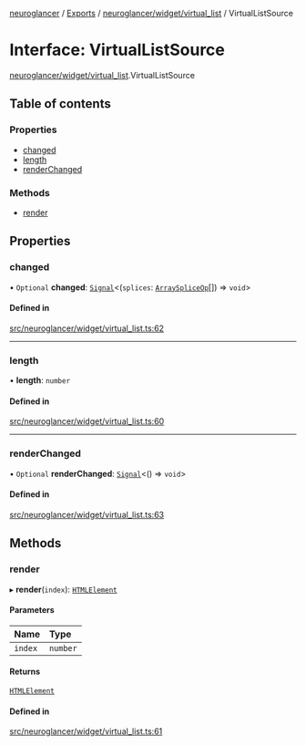 [neuroglancer](../README.md) / [Exports](../modules.md) / [neuroglancer/widget/virtual\_list](../modules/neuroglancer_widget_virtual_list.md) / VirtualListSource

# Interface: VirtualListSource

[neuroglancer/widget/virtual_list](../modules/neuroglancer_widget_virtual_list.md).VirtualListSource

## Table of contents

### Properties

- [changed](neuroglancer_widget_virtual_list.VirtualListSource.md#changed)
- [length](neuroglancer_widget_virtual_list.VirtualListSource.md#length)
- [renderChanged](neuroglancer_widget_virtual_list.VirtualListSource.md#renderchanged)

### Methods

- [render](neuroglancer_widget_virtual_list.VirtualListSource.md#render)

## Properties

### changed

• `Optional` **changed**: [`Signal`](../classes/neuroglancer_util_signal.Signal.md)<(`splices`: [`ArraySpliceOp`](neuroglancer_util_array.ArraySpliceOp.md)[]) => `void`\>

#### Defined in

[src/neuroglancer/widget/virtual_list.ts:62](https://github.com/ActiveBrainAtlas2/neuroglancer/blob/91617476/src/neuroglancer/widget/virtual_list.ts#L62)

___

### length

• **length**: `number`

#### Defined in

[src/neuroglancer/widget/virtual_list.ts:60](https://github.com/ActiveBrainAtlas2/neuroglancer/blob/91617476/src/neuroglancer/widget/virtual_list.ts#L60)

___

### renderChanged

• `Optional` **renderChanged**: [`Signal`](../classes/neuroglancer_util_signal.Signal.md)<() => `void`\>

#### Defined in

[src/neuroglancer/widget/virtual_list.ts:63](https://github.com/ActiveBrainAtlas2/neuroglancer/blob/91617476/src/neuroglancer/widget/virtual_list.ts#L63)

## Methods

### render

▸ **render**(`index`): [`HTMLElement`](../modules/main_module._internal_.md#htmlelement)

#### Parameters

| Name | Type |
| :------ | :------ |
| `index` | `number` |

#### Returns

[`HTMLElement`](../modules/main_module._internal_.md#htmlelement)

#### Defined in

[src/neuroglancer/widget/virtual_list.ts:61](https://github.com/ActiveBrainAtlas2/neuroglancer/blob/91617476/src/neuroglancer/widget/virtual_list.ts#L61)
